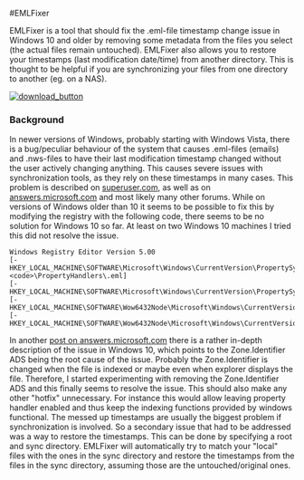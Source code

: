 #EMLFixer 

EMLFixer is a tool that should fix the .eml-file timestamp change issue in Windows 10 and older by removing some metadata from the files you select (the actual files remain untouched). EMLFixer also allows you to restore your timestamps (last modification date/time) from another directory. This is thought to be helpful if you are synchronizing your files from one directory to another (eg. on a NAS). 

[![download_button](https://bfourdev.files.wordpress.com/2017/01/download_button2.png)](https://github.com/bfour/EMLFixer/raw/master/EMLFixer.zip) 

### Background

In newer versions of Windows, probably starting with Windows Vista, there is a bug/peculiar behaviour of the system that causes .eml-files (emails) and .nws-files to have their last modification timestamp changed without the user actively changing anything. This causes severe issues with synchronization tools, as they rely on these timestamps in many cases. This problem is described on [superuser.com](http://superuser.com/questions/1079988/something-in-windows-10-is-re-dating-all-of-my-archived-eml-files), as well as on [answers.microsoft.com](https://answers.microsoft.com/en-us/windows/forum/windows_7-files/why-do-eml-files-modified-date-change-on-mouseover/d6b92680-9200-4731-932f-b45c0c8187dd) and most likely many other forums. While on versions of Windows older than 10 it seems to be possible to fix this by modifying the registry with the following code, there seems to be no solution for Windows 10 so far. At least on two Windows 10 machines I tried this did not resolve the issue.

    Windows Registry Editor Version 5.00
    [-HKEY_LOCAL_MACHINE\SOFTWARE\Microsoft\Windows\CurrentVersion\PropertySystem</code><code>\PropertyHandlers\.eml]
    [-HKEY_LOCAL_MACHINE\SOFTWARE\Microsoft\Windows\CurrentVersion\PropertySystem\PropertyHandlers\.nws]
    [-HKEY_LOCAL_MACHINE\SOFTWARE\Wow6432Node\Microsoft\Windows\CurrentVersion\PropertySystem\PropertyHandlers\.eml]
    [-HKEY_LOCAL_MACHINE\SOFTWARE\Wow6432Node\Microsoft\Windows\CurrentVersion\PropertySystem\PropertyHandlers\.nws]

In another [post on answers.microsoft.com](https://answers.microsoft.com/en-us/windows/forum/windows_10-files/windows-10-bug-needs-fixing-now/24cc4640-4831-4bb7-b4c3-906fe87f5e23?page=2) there is a rather in-depth description of the issue in Windows 10, which points to the Zone.Identifier ADS being the root cause of the issue. Probably the Zone.Identifier is changed when the file is indexed or maybe even when explorer displays the file. Therefore, I started experimenting with removing the Zone.Identifier ADS and this finally seems to resolve the issue. This should also make any other "hotfix" unnecessary. For instance this would allow leaving property handler enabled and thus keep the indexing functions provided by windows functional. The messed up timestamps are usually the biggest problem if synchronization is involved. So a secondary issue that had to be addressed was a way to restore the timestamps. This can be done by specifying a root and sync directory. EMLFixer will automatically try to match your "local" files with the ones in the sync directory and restore the timestamps from the files in the sync directory, assuming those are the untouched/original ones.
